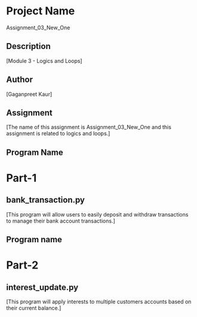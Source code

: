 # Project Name

Assignment_03_New_One

## Description

[Module 3 - Logics and Loops]

## Author

[Gaganpreet Kaur]

## Assignment

[The name of this assignment is Assignment_03_New_One and this assignment is related to logics and loops.]

## Program Name

# Part-1

## bank_transaction.py

[This program will allow users to easily deposit and withdraw transactions to manage their bank account transactions.]

## Program name

# Part-2

## interest_update.py

[This program will apply interests to multiple customers accounts based on their current balance.]
